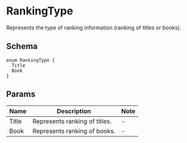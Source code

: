# RankingType
Represents the type of ranking information (ranking of titles or books).

## Schema
```
enum RankingType {
  Title
  Book
}
```
## Params
| Name | Description | Note |
| --- | --- | --- |
| Title | Represents ranking of titles. | - |
| Book | Represents ranking of books. | - |
